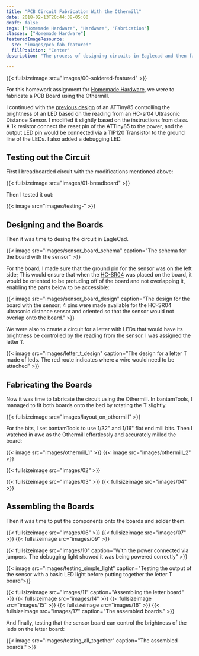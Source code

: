```yaml
---
title: "PCB Circuit Fabrication With the Othermill"
date: 2018-02-13T20:44:38-05:00
draft: false
tags: ["Homemade Hardware", "Hardware", "Fabrication"]
classes: ["Homemade Hardware"]
featuredImageResource:
  src: "images/pcb_fab_featured"
  fillPosition: "Center"
description: "The process of designing circuits in Eaglecad and then fabricating the boards on the Othermill."

---
```


{{< fullsizeimage src="images/00-soldered-featured" >}}

For this homework assignment for [Homemade Hardware](/blog/posts/homemade-hardware/), we were to fabricate a PCB Board using the Othermill.

I continued with the [previous design](../pcb-design) of an ATTiny85 controlling
the brightness of an LED based on the reading from an HC-sr04 Ultrasonic Distance Sensor.
I modified it slightly based on the instructions from class.   A 1k resistor
connect the reset pin of the ATTiny85 to the power, and the output LED pin
would be connected via a TIP120 Transistor to the ground line of the LEDs.
I also added a debugging LED.

## Testing out the Circuit 

First I breadboarded circuit with the modifications mentioned above:

{{< fullsizeimage src="images/01-breadboard" >}}

Then I tested it out:

{{< image src="images/testing-" >}}

## Designing and the Boards

Then it was time to desing the circuit in EagleCad.

{{< image src="images/sensor_board_schema" caption="The schema for the board with the sensor" >}}

For the board, I made sure that the ground pin for the sensor was on the left side; This would ensure
that when the [HC-SR04](https://www.sparkfun.com/products/13959) was placed on the board, it would be oriented
to be protuding off of the board and not overlapping it, enabling the parts below to be accessible:

{{< image src="images/sensor_board_design" caption="The design for the board with the sensor; 4 pins were made available for the HC-SR04 ultrasonic distance sensor and oriented so that the sensor would not overlap onto the board." >}}

We were also to create a circuit for a letter with LEDs that would have its brightness be controlled by
the reading from the sensor.  I was assigned the letter `T`.

{{< image src="images/letter_t_design" caption="The design for a letter T made of leds. The red route indicates where a wire would need to be attached" >}}

## Fabricating the Boards

Now it was time to fabricate the circuit using the Othermill.  In bantamTools, I managed to fit both boards onto the bed
by rotating the T slightly.

{{< fullsizeimage src="images/layout_on_othermill" >}}

For the bits, I set bantamTools to use 1/32" and 1/16" flat end mill bits.
Then I watched in awe as the Othermill effortlessly and accurately milled the board:

{{< image src="images/othermill_1" >}}
{{< image src="images/othermill_2" >}}


{{< fullsizeimage src="images/02" >}}

{{< fullsizeimage src="images/03" >}}
{{< fullsizeimage src="images/04" >}}

## Assembling the Boards

Then it was time to put the components onto the boards and solder them.

{{< fullsizeimage src="images/06" >}}
{{< fullsizeimage src="images/07" >}}
{{< fullsizeimage src="images/09" >}}

{{< fullsizeimage src="images/10" caption="With the power connected via jumpers.  The debugging light showed it was being powered correctly" >}}

{{< image src="images/testing_simple_light" caption="Testing the output of the sensor with a basic LED light before putting together the letter T board">}}

{{< fullsizeimage src="images/11" caption="Assembling the letter board" >}}
{{< fullsizeimage src="images/14" >}}
{{< fullsizeimage src="images/15" >}}
{{< fullsizeimage src="images/16" >}}
{{< fullsizeimage src="images/17" caption="The assembled boards." >}}

And finally, testing that the sensor board can control the brightness of the leds on the letter board:

{{< image src="images/testing_all_together" caption="The assembled boards." >}}


